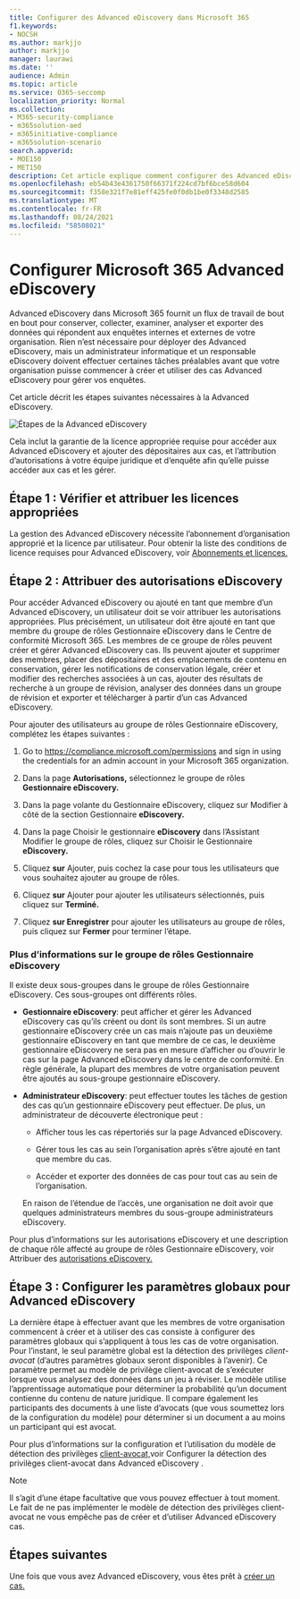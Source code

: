 ```yaml
---
title: Configurer des Advanced eDiscovery dans Microsoft 365
f1.keywords:
- NOCSH
ms.author: markjjo
author: markjjo
manager: laurawi
ms.date: ''
audience: Admin
ms.topic: article
ms.service: O365-seccomp
localization_priority: Normal
ms.collection:
- M365-security-compliance
- m365solution-aed
- m365initiative-compliance
- m365solution-scenario
search.appverid:
- MOE150
- MET150
description: Cet article explique comment configurer des Advanced eDiscovery vous permet de commencer à créer et gérer des cas. Il décrit également les abonnements et les licences Microsoft requis. Après quelques étapes rapides, l’outil Advanced eDiscovery est prêt à être utilisé.
ms.openlocfilehash: eb54b43e4361750f66371f224cd7bf6bce58d604
ms.sourcegitcommit: f358e321f7e81eff425fe0f0db1be0f3348d2585
ms.translationtype: MT
ms.contentlocale: fr-FR
ms.lasthandoff: 08/24/2021
ms.locfileid: "58508021"
---
```

# <a name="set-up-microsoft-365-advanced-ediscovery"></a>Configurer Microsoft 365 Advanced eDiscovery

Advanced eDiscovery dans Microsoft 365 fournit un flux de travail de bout en bout pour conserver, collecter, examiner, analyser et exporter des données qui répondent aux enquêtes internes et externes de votre organisation. Rien n’est nécessaire pour déployer des Advanced eDiscovery, mais un administrateur informatique et un responsable eDiscovery doivent effectuer certaines tâches préalables avant que votre organisation puisse commencer à créer et utiliser des cas Advanced eDiscovery pour gérer vos enquêtes.

Cet article décrit les étapes suivantes nécessaires à la Advanced eDiscovery.

![Étapes de la Advanced eDiscovery](../media/set-up-advanced-ediscovery.png)

Cela inclut la garantie de la licence appropriée requise pour accéder aux Advanced eDiscovery et ajouter des dépositaires aux cas, et l’attribution d’autorisations à votre équipe juridique et d’enquête afin qu’elle puisse accéder aux cas et les gérer.

## <a name="step-1-verify-and-assign-appropriate-licenses"></a>Étape 1 : Vérifier et attribuer les licences appropriées

La gestion des Advanced eDiscovery nécessite l’abonnement d’organisation approprié et la licence par utilisateur. Pour obtenir la liste des conditions de licence requises pour Advanced eDiscovery, voir [Abonnements et licences.](overview-ediscovery-20.md#subscriptions-and-licensing)

## <a name="step-2-assign-ediscovery-permissions"></a>Étape 2 : Attribuer des autorisations eDiscovery

Pour accéder Advanced eDiscovery ou ajouté en tant que membre d’un Advanced eDiscovery, un utilisateur doit se voir attribuer les autorisations appropriées. Plus précisément, un utilisateur doit être ajouté en tant que membre du groupe de rôles Gestionnaire eDiscovery dans le Centre de conformité Microsoft 365. Les membres de ce groupe de rôles peuvent créer et gérer Advanced eDiscovery cas. Ils peuvent ajouter et supprimer des membres, placer des dépositaires et des emplacements de contenu en conservation, gérer les notifications de conservation légale, créer et modifier des recherches associées à un cas, ajouter des résultats de recherche à un groupe de révision, analyser des données dans un groupe de révision et exporter et télécharger à partir d’un cas Advanced eDiscovery.

Pour ajouter des utilisateurs au groupe de rôles Gestionnaire eDiscovery, complétez les étapes suivantes :

1. Go to <https://compliance.microsoft.com/permissions> and sign in using the credentials for an admin account in your Microsoft 365 organization.

2. Dans la page **Autorisations,** sélectionnez le groupe de rôles **Gestionnaire eDiscovery.**

3. Dans la page volante du Gestionnaire  eDiscovery, cliquez sur Modifier à côté de la section Gestionnaire **eDiscovery.**

4. Dans la page Choisir le gestionnaire **eDiscovery** dans l’Assistant Modifier le groupe de rôles, cliquez sur Choisir le Gestionnaire **eDiscovery.**

5. Cliquez **sur** Ajouter, puis cochez la case pour tous les utilisateurs que vous souhaitez ajouter au groupe de rôles.

6. Cliquez **sur** Ajouter pour ajouter les utilisateurs sélectionnés, puis cliquez sur **Terminé.**

7. Cliquez **sur Enregistrer** pour ajouter les utilisateurs au groupe de rôles, puis cliquez sur **Fermer** pour terminer l’étape.

### <a name="more-information-about-the-ediscovery-manager-role-group"></a>Plus d’informations sur le groupe de rôles Gestionnaire eDiscovery

Il existe deux sous-groupes dans le groupe de rôles Gestionnaire eDiscovery. Ces sous-groupes ont différents rôles.

- **Gestionnaire eDiscovery**: peut afficher et gérer les Advanced eDiscovery cas qu’ils créent ou dont ils sont membres. Si un autre gestionnaire eDiscovery crée un cas mais n’ajoute pas un deuxième gestionnaire eDiscovery en tant que membre de ce cas, le deuxième gestionnaire eDiscovery ne sera pas en mesure d’afficher ou d’ouvrir le cas sur la page Advanced eDiscovery dans le centre de conformité. En règle générale, la plupart des membres de votre organisation peuvent être ajoutés au sous-groupe gestionnaire eDiscovery.

- **Administrateur eDiscovery**: peut effectuer toutes les tâches de gestion des cas qu’un gestionnaire eDiscovery peut effectuer. De plus, un administrateur de découverte électronique peut :

  - Afficher tous les cas répertoriés sur la page Advanced eDiscovery.
  
  - Gérer tous les cas au sein l’organisation après s’être ajouté en tant que membre du cas.

  - Accéder et exporter des données de cas pour tout cas au sein de l’organisation.

  En raison de l’étendue de l’accès, une organisation ne doit avoir que quelques administrateurs membres du sous-groupe administrateurs eDiscovery.

Pour plus d’informations sur les autorisations eDiscovery et une description de chaque rôle affecté au groupe de rôles Gestionnaire eDiscovery, voir Attribuer des [autorisations eDiscovery.](assign-ediscovery-permissions.md)

## <a name="step-3-configure-global-settings-for-advanced-ediscovery"></a>Étape 3 : Configurer les paramètres globaux pour Advanced eDiscovery

La dernière étape à effectuer avant que les membres de votre organisation commencent à créer et à utiliser des cas consiste à configurer des paramètres globaux qui s’appliquent à tous les cas de votre organisation. Pour l’instant, le seul paramètre global est la détection des privilèges *client-avocat* (d’autres paramètres globaux seront disponibles à l’avenir). Ce paramètre permet au modèle de privilège client-avocat de s’exécuter lorsque vous analysez des données dans un jeu à réviser. Le modèle utilise l’apprentissage automatique pour déterminer la probabilité qu’un document contienne du contenu de nature juridique. Il compare également les participants des documents à une liste d’avocats (que vous soumettez lors de la configuration du modèle) pour déterminer si un document a au moins un participant qui est avocat.

Pour plus d’informations sur la configuration et l’utilisation du modèle de détection des privilèges [client-avocat,](attorney-privilege-detection.md)voir Configurer la détection des privilèges client-avocat dans Advanced eDiscovery .

> [!NOTE]
> Il s’agit d’une étape facultative que vous pouvez effectuer à tout moment. Le fait de ne pas implémenter le modèle de détection des privilèges client-avocat ne vous empêche pas de créer et d’utiliser Advanced eDiscovery cas.

## <a name="next-steps"></a>Étapes suivantes

Une fois que vous avez Advanced eDiscovery, vous êtes prêt à [créer un cas.](create-and-manage-advanced-ediscoveryv2-case.md)